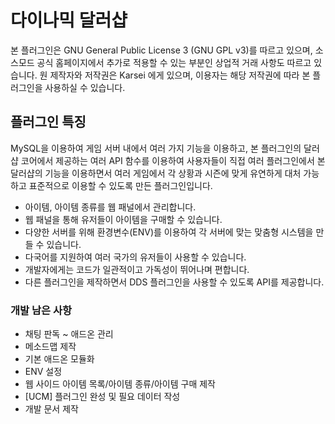 # 다이나믹 달러샵 #

본 플러그인은 GNU General Public License 3 (GNU GPL v3)를 따르고 있으며, 소스모드 공식 홈페이지에서 추가로 적용할 수 있는 부분인 상업적 거래 사항도 따르고 있습니다.
원 제작자와 저작권은 Karsei 에게 있으며, 이용자는 해당 저작권에 따라 본 플러그인을 사용하실 수 있습니다.

## 플러그인 특징 ##

MySQL을 이용하여 게임 서버 내에서 여러 가지 기능을 이용하고, 본 플러그인의 달러샵 코어에서 제공하는 여러 API 함수를 이용하여 사용자들이 직접 여러 플러그인에서 본 달러샵의 기능을 이용하면서 여러 게임에서 각 상황과 시즌에 맞게 유연하게 대처 가능하고 표준적으로 이용할 수 있도록 만든 플러그인입니다.

* 아이템, 아이템 종류를 웹 패널에서 관리합니다.
* 웹 패널을 통해 유저들이 아이템을 구매할 수 있습니다.
* 다양한 서버를 위해 환경변수(ENV)를 이용하여 각 서버에 맞는 맞춤형 시스템을 만들 수 있습니다.
* 다국어를 지원하여 여러 국가의 유저들이 사용할 수 있습니다.
* 개발자에게는 코드가 일관적이고 가독성이 뛰어나며 편합니다.
* 다른 플러그인을 제작하면서 DDS 플러그인을 사용할 수 있도록 API를 제공합니다.


### 개발 남은 사항 ###

* 채팅 판독 ~ 애드온 관리
* 메소드맵 제작
* 기본 애드온 모듈화
* ENV 설정
* 웹 사이드 아이템 목록/아이템 종류/아이템 구매 제작
* [UCM] 플러그인 완성 및 필요 데이터 작성
* 개발 문서 제작